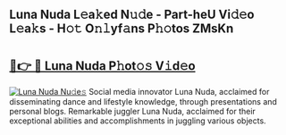 ## Luna Nuda L𝚎a𝚔ed N𝚞𝚍e - Part-heU Vi𝚍𝚎o L𝚎a𝚔s - H𝚘𝚝 O𝚗𝚕yf𝚊ns P𝚑𝚘tos ZMsKn

# <h2><a href="http://kfdrflp.oniu.top/?m=Luna+Nuda">🔗👉 🔴 Luna Nuda P𝚑ot𝚘𝚜 V𝚒d𝚎o</a></h2>

[![Luna Nuda Nu𝚍e𝚜](https://i.imgur.com/0qMVB7G.gif)](http://kfdrflp.oniu.top/?m=Luna+Nuda)
Social media innovator Luna Nuda, acclaimed for disseminating dance and lifestyle knowledge, through presentations and personal blogs. Remarkable juggler Luna Nuda, acclaimed for their exceptional abilities and accomplishments in juggling various objects.  
